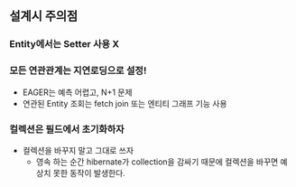 ## 설계시 주의점

### Entity에서는 Setter 사용 X

### 모든 연관관계는 지연로딩으로 설정!
- EAGER는 예측 어렵고, N+1 문제
- 연관된 Entity 조회는 fetch join 또는 엔티티 그래프 기능 사용

### 컬렉션은 필드에서 초기화하자
- 컬렉션을 바꾸지 말고 그대로 쓰자
    - 영속 하는 순간 hibernate가 collection을 감싸기 때문에 컬렉션을 바꾸면 예상치 못한 동작이 발생한다.

